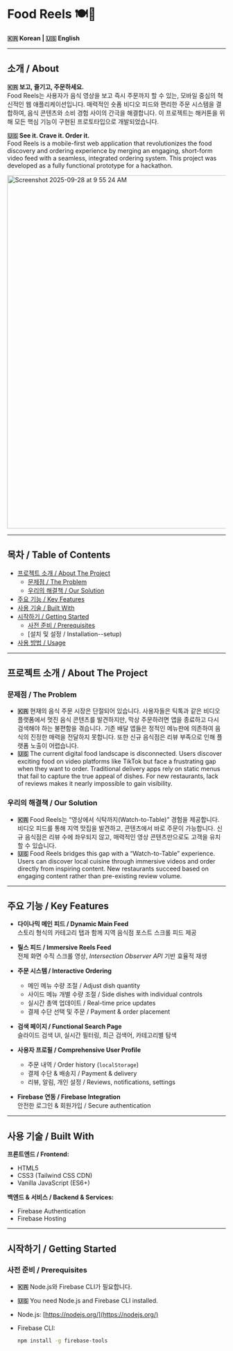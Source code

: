 # Food Reels 🍽️📱  
**🇰🇷 Korean | 🇺🇸 English**  

---

## 소개 / About  

**🇰🇷 보고, 즐기고, 주문하세요.**  
Food Reels는 사용자가 음식 영상을 보고 즉시 주문까지 할 수 있는, 모바일 중심의 혁신적인 웹 애플리케이션입니다. 매력적인 숏폼 비디오 피드와 편리한 주문 시스템을 결합하여, 음식 콘텐츠와 소비 경험 사이의 간극을 해결합니다. 이 프로젝트는 해커톤을 위해 모든 핵심 기능이 구현된 프로토타입으로 개발되었습니다.  

**🇺🇸 See it. Crave it. Order it.**  
Food Reels is a mobile-first web application that revolutionizes the food discovery and ordering experience by merging an engaging, short-form video feed with a seamless, integrated ordering system. This project was developed as a fully functional prototype for a hackathon.  

<img width="1415" height="813" alt="Screenshot 2025-09-28 at 9 55 24 AM" src="https://github.com/user-attachments/assets/670c3590-572f-4b59-a2f0-2f9b56278408" />  

---

## 목차 / Table of Contents  

- [프로젝트 소개 / About The Project](#프로젝트-소개--about-the-project)  
  - [문제점 / The Problem](#문제점--the-problem)  
  - [우리의 해결책 / Our Solution](#우리의-해결책--our-solution)  
- [주요 기능 / Key Features](#주요-기능--key-features)  
- [사용 기술 / Built With](#사용-기술--built-with)  
- [시작하기 / Getting Started](#시작하기--getting-started)  
  - [사전 준비 / Prerequisites](#사전-준비--prerequisites)  
  - [설치 및 설정 / Installation--setup)  
- [사용 방법 / Usage](#사용-방법--usage)  

---

## 프로젝트 소개 / About The Project  

### 문제점 / The Problem  

- **🇰🇷** 현재의 음식 주문 시장은 단절되어 있습니다. 사용자들은 틱톡과 같은 비디오 플랫폼에서 멋진 음식 콘텐츠를 발견하지만, 막상 주문하려면 앱을 종료하고 다시 검색해야 하는 불편함을 겪습니다. 기존 배달 앱들은 정적인 메뉴판에 의존하여 음식의 진정한 매력을 전달하지 못합니다. 또한 신규 음식점은 리뷰 부족으로 인해 플랫폼 노출이 어렵습니다.  
- **🇺🇸** The current digital food landscape is disconnected. Users discover exciting food on video platforms like TikTok but face a frustrating gap when they want to order. Traditional delivery apps rely on static menus that fail to capture the true appeal of dishes. For new restaurants, lack of reviews makes it nearly impossible to gain visibility.  

### 우리의 해결책 / Our Solution  

- **🇰🇷** Food Reels는 “영상에서 식탁까지(Watch-to-Table)” 경험을 제공합니다. 비디오 피드를 통해 지역 맛집을 발견하고, 콘텐츠에서 바로 주문이 가능합니다. 신규 음식점은 리뷰 수에 좌우되지 않고, 매력적인 영상 콘텐츠만으로도 고객을 유치할 수 있습니다.  
- **🇺🇸** Food Reels bridges this gap with a “Watch-to-Table” experience. Users can discover local cuisine through immersive videos and order directly from inspiring content. New restaurants succeed based on engaging content rather than pre-existing review volume.  

---

## 주요 기능 / Key Features  

- **다이나믹 메인 피드 / Dynamic Main Feed**  
  스토리 형식의 카테고리 탭과 함께 지역 음식점 포스트 스크롤 피드 제공  

- **릴스 피드 / Immersive Reels Feed**  
  전체 화면 수직 스크롤 영상, *Intersection Observer API* 기반 효율적 재생  

- **주문 시스템 / Interactive Ordering**  
  - 메인 메뉴 수량 조절 / Adjust dish quantity  
  - 사이드 메뉴 개별 수량 조절 / Side dishes with individual controls  
  - 실시간 총액 업데이트 / Real-time price updates  
  - 결제 수단 선택 및 주문 / Payment & order placement  

- **검색 페이지 / Functional Search Page**  
  슬라이드 검색 UI, 실시간 필터링, 최근 검색어, 카테고리별 탐색  

- **사용자 프로필 / Comprehensive User Profile**  
  - 주문 내역 / Order history (`localStorage`)  
  - 결제 수단 & 배송지 / Payment & delivery  
  - 리뷰, 알림, 개인 설정 / Reviews, notifications, settings  

- **Firebase 연동 / Firebase Integration**  
  안전한 로그인 & 회원가입 / Secure authentication  

---

## 사용 기술 / Built With  

**프론트엔드 / Frontend:**  
- HTML5  
- CSS3 (Tailwind CSS CDN)  
- Vanilla JavaScript (ES6+)  

**백엔드 & 서비스 / Backend & Services:**  
- Firebase Authentication  
- Firebase Hosting  

---

## 시작하기 / Getting Started  

### 사전 준비 / Prerequisites  

- **🇰🇷** Node.js와 Firebase CLI가 필요합니다.  
- **🇺🇸** You need Node.js and Firebase CLI installed.  

- Node.js: [https://nodejs.org/](https://nodejs.org/)  
- Firebase CLI:  
  ```sh
  npm install -g firebase-tools
